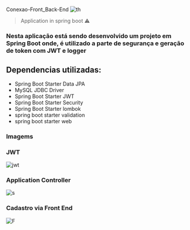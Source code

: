 # <h1>
Conexao-Front_Back-End</h1>
  ![th](https://i.ytimg.com/vi/JPED8CG8G2w/maxresdefault.jpg)
> Application in spring boot ⚠️

<h3>Nesta aplicação está sendo desenvolvido um projeto em Spring Boot onde, é utilizado a parte de segurança e geração de token com JWT e logger</h3>

<h2>Dependencias utilizadas: </h2>

+ Spring Boot Starter Data JPA 
+ MySQL JDBC Driver
+ Spring Boot Starter JWT
+ Spring Boot Starter Security
+ Spring Boot Starter lombok
+ spring boot starter validation
+ spring boot starter web

### Imagems

### JWT

![jwt](https://user-images.githubusercontent.com/90776275/229361537-2da87379-3adb-4a82-b9ef-02756c79a542.PNG)


### Application Controller

![s](https://user-images.githubusercontent.com/90776275/229361423-222f3a8b-430a-4844-9450-8340919ee3c7.PNG)


### Cadastro via Front End

![F](https://user-images.githubusercontent.com/90776275/229362054-eff1e20e-d339-4b43-a6d3-89d9a258a313.PNG)

